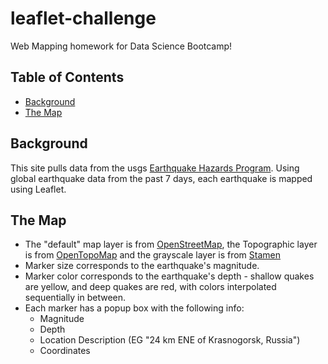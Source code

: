 # leaflet-challenge
Web Mapping homework for Data Science Bootcamp!

## Table of Contents
* [Background](#background)
* [The Map](#themap)

## Background
This site pulls data from the usgs [Earthquake Hazards Program](https://earthquake.usgs.gov/earthquakes/feed/v1.0/geojson.php). Using global earthquake data from the past 7 days, each earthquake is mapped using Leaflet. 

## The Map
* The "default" map layer is from [OpenStreetMap](https://www.openstreetmap.org), the Topographic layer is from [OpenTopoMap](https://opentopomap.org) and the grayscale layer is from [Stamen](http://maps.stamen.com/#toner/12/37.7706/-122.3782)
* Marker size corresponds to the earthquake's magnitude. 
* Marker color corresponds to the earthquake's depth - shallow quakes are yellow, and deep quakes are red, with colors interpolated sequentially in between. 
* Each marker has a popup box with the following info:
    * Magnitude
    * Depth
    * Location Description (EG "24 km ENE of Krasnogorsk, Russia")
    * Coordinates
